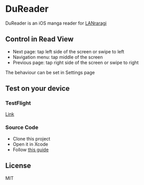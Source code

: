 # DuReader

DuReader is an iOS manga reader for [LANraragi](https://github.com/Difegue/LANraragi)

## Control in Read View

- Next page: tap left side of the screen or swipe to left
- Navigation menu: tap middle of the screen
- Previous page: tap right side of the screen or swipe to right

The behaviour can be set in Settings page

## Test on your device

### TestFlight

[Link](https://testflight.apple.com/join/4qjD65JX)

### Source Code

- Clone this project
- Open it in Xcode
- Follow [this guide](https://developer.apple.com/documentation/xcode/running_your_app_in_the_simulator_or_on_a_device)

## License

MIT
